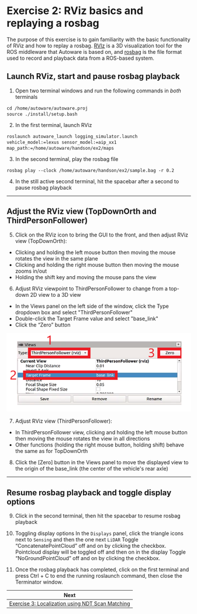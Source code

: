 # Exercise 2: RViz basics and replaying a rosbag
The purpose of this exercise is to gain familiarity with the basic functionality of RViz and how to replay a rosbag. [RVIz](http://wiki.ros.org/rviz) is a 3D visualization tool for the ROS middleware that Autoware is based on, and [rosbag](http://wiki.ros.org/rosbag) is the file format used to record and playback data from a ROS-based system.

## Launch RViz, start and pause rosbag playback
1. Open two terminal windows and run the following commands in *both* terminals
```
cd /home/autoware/autoware.proj
source ./install/setup.bash
``` 
2. In the first terminal, launch RViz
```
roslaunch autoware_launch logging_simulator.launch vehicle_model:=lexus sensor_model:=aip_xx1 map_path:=/home/autoware/handson/ex2/maps
```
3. In the second terminal, play the rosbag file
```
rosbag play --clock /home/autoware/handson/ex2/sample.bag -r 0.2
```
4. In the still active second terminal, hit the spacebar after a second to pause rosbag playback

---

## Adjust the RViz view (TopDownOrth and ThirdPersonFollower)
5. Click on the RViz icon to bring the GUI to the front, and then adjust RViz view (TopDownOrth): 
- Clicking and holding the left mouse button then moving the mouse rotates the view in the same plane
- Clicking and holding the right mouse button then moving the mouse zooms in/out
- Holding the shift key and moving the mouse pans the view

6. Adjust RViz viewpoint to ThirdPersonFollower to change from a top-down 2D view to a 3D view
- In the Views panel on the left side of the window, click the Type dropdown box and select "ThirdPersonFollower"
- Double-click the Target Frame value and select "base_link"
- Click the “Zero” button

![](images/exercise4/views_properties.png)

7. Adjust RViz view (ThirdPersonFollower):
- In ThirdPersonFollower view, clicking and holding the left mouse button then moving the mouse rotates the view in all directions
- Other functions (holding the right mouse button, holding shift) behave the same as for TopDownOrth

8. Click the [Zero] button in the Views panel to move the displayed view to the origin of the base_link (the center of the vehicle's rear axle)

---

## Resume rosbag playback and toggle display options
9. Click in the second terminal, then hit the spacebar to resume rosbag playback

10. Toggling display options
In the `Displays` panel, click the triangle icons next to `Sensing` and then the one next `LiDAR`
Toggle “ConcatenatePointCloud” off and on by clicking the checkbox.
Pointcloud display will be toggled off and then on in the display
Toggle “NoGroundPointCloud” off and on by clicking the checkbox.

11. Once the rosbag playback has completed, click on the first terminal and press Ctrl + C to end the running roslaunch command, then close the Terminator window.


| Next |
| ---- |
| [Exercise 3: Localization using NDT Scan Matching](exercise3.md) |
